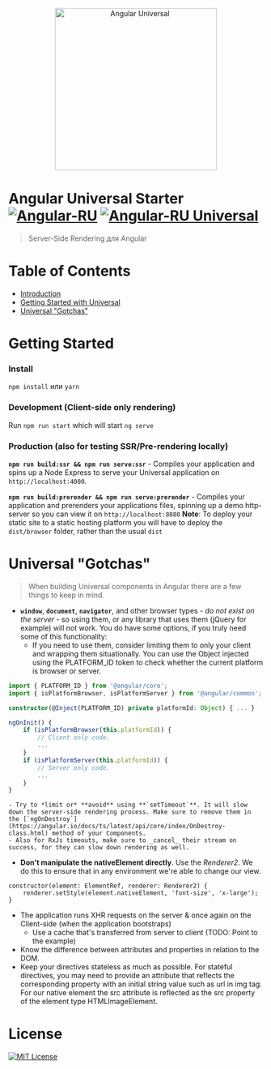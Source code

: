 <p align="center">
  <img src="https://cloud.githubusercontent.com/assets/1016365/10639063/138338bc-7806-11e5-8057-d34c75f3cafc.png" alt="Angular Universal" height="320"/>
</p>

# Angular Universal Starter [![Angular-RU](https://img.shields.io/badge/Telegram_chat:-Angular_RU-216bc1.svg?style=flat)](https://t.me/angular_ru) [![Angular-RU Universal](https://img.shields.io/badge/Telegram_chat:-Angular_RU_Universal-14b102.svg?style=flat)](https://t.me/angular_universal_ru)
> Server-Side Rendering для Angular

# Table of Contents
* [Introduction](#introduction)
* [Getting Started with Universal](#getting-started)
* [Universal "Gotchas"](#universal-gotchas)

# Getting Started

### Install
`npm install` или `yarn`

### Development (Client-side only rendering)
Run `npm run start` which will start `ng serve`

### Production (also for testing SSR/Pre-rendering locally)
**`npm run build:ssr && npm run serve:ssr`** - Compiles your application and spins up a Node Express to serve your Universal application on `http://localhost:4000`.

**`npm run build:prerender && npm run serve:prerender`** - Compiles your application and prerenders your applications files, spinning up a demo http-server so you can view it on `http://localhost:8080`
**Note**: To deploy your static site to a static hosting platform you will have to deploy the `dist/browser` folder, rather than the usual `dist`

# Universal "Gotchas"

> When building Universal components in Angular there are a few things to keep in mind.

- **`window`**, **`document`**, **`navigator`**, and other browser types - _do not exist on the server_ - so using them, or any library that uses them (jQuery for example) will not work. You do have some options, if you truly need some of this functionality:
    - If you need to use them, consider limiting them to only your client and wrapping them situationally. You can use the Object injected using the PLATFORM_ID token to check whether the current platform is browser or server.

```typescript
import { PLATFORM_ID } from '@angular/core';
import { isPlatformBrowser, isPlatformServer } from '@angular/common';

constructor(@Inject(PLATFORM_ID) private platformId: Object) { ... }

ngOnInit() {
    if (isPlatformBrowser(this.platformId)) {
        // Client only code.
        ...
    }
    if (isPlatformServer(this.platformId)) {
        // Server only code.
        ...
    }
}
```

    - Try to *limit or* **avoid** using **`setTimeout`**. It will slow down the server-side rendering process. Make sure to remove them in the [`ngOnDestroy`](https://angular.io/docs/ts/latest/api/core/index/OnDestroy-class.html) method of your Components.
    - Also for RxJs timeouts, make sure to _cancel_ their stream on success, for they can slow down rendering as well.
- **Don't manipulate the nativeElement directly**. Use the _Renderer2_. We do this to ensure that in any environment we're able to change our view.
```
constructor(element: ElementRef, renderer: Renderer2) {
    renderer.setStyle(element.nativeElement, 'font-size', 'x-large');
}
```
- The application runs XHR requests on the server & once again on the Client-side (when the application bootstraps)
    - Use a cache that's transferred from server to client (TODO: Point to the example)
- Know the difference between attributes and properties in relation to the DOM.
- Keep your directives stateless as much as possible. For stateful directives, you may need to provide an attribute that reflects the corresponding property with an initial string value such as url in img tag. For our native element the src attribute is reflected as the src property of the element type HTMLImageElement.

# License
[![MIT License](https://img.shields.io/badge/license-MIT-blue.svg?style=flat)](/LICENSE)